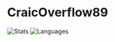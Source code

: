 CraicOverflow89
===============

![Stats](https://github-readme-stats.vercel.app/api?username=CraicOverflow89&theme=github_dark&show_icons=true&count_private=true&custom_title=GitHub%20Stats&include_all_commits=true&hide=contribs&line_height=24) ![Languages](https://github-readme-stats.vercel.app/api/top-langs/?username=CraicOverflow89&hide=xs&layout=compact&theme=github_dark&langs_count=6)